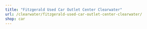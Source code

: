 ```yaml
---
title: "Fitzgerald Used Car Outlet Center Clearwater"
url: /clearwater/fitzgerald-used-car-outlet-center-clearwater/
shop: car
---
```

